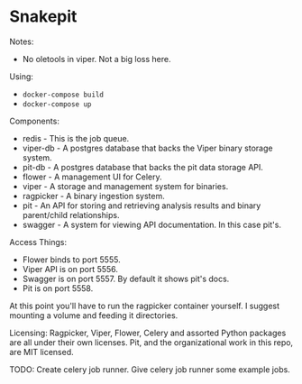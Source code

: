 # Snakepit

Notes:
* No oletools in viper. Not a big loss here.

Using:
* `docker-compose build`
* `docker-compose up`

Components:
* redis - This is the job queue.
* viper-db - A postgres database that backs the Viper binary storage system.
* pit-db - A postgres database that backs the pit data storage API.
* flower - A management UI for Celery.
* viper - A storage and management system for binaries.
* ragpicker - A binary ingestion system.
* pit - An API for storing and retrieving analysis results and binary parent/child relationships.
* swagger - A system for viewing API documentation. In this case pit's.

Access Things:
* Flower binds to port 5555.
* Viper API is on port 5556.
* Swagger is on port 5557. By default it shows pit's docs.
* Pit is on port 5558.

At this point you'll have to run the ragpicker container yourself.
I suggest mounting a volume and feeding it directories.

Licensing:
Ragpicker, Viper, Flower, Celery and assorted Python packages are all under their own licenses.
Pit, and the organizational work in this repo, are MIT licensed.

TODO:
Create celery job runner.
Give celery job runner some example jobs.

